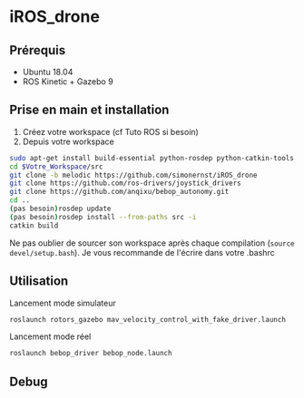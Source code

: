 # iROS_drone

## Prérequis

- Ubuntu 18.04
- ROS Kinetic + Gazebo 9

## Prise en main et installation

1. Créez votre workspace (cf Tuto ROS si besoin)
2. Depuis votre workspace

```bash
sudo apt-get install build-essential python-rosdep python-catkin-tools
cd $Votre_Workspace/src
git clone -b melodic https://github.com/simonernst/iROS_drone
git clone https://github.com/ros-drivers/joystick_drivers
git clone https://github.com/anqixu/bebop_autonomy.git
cd ..
(pas besoin)rosdep update
(pas besoin)rosdep install --from-paths src -i
catkin build
```

Ne pas oublier de sourcer son workspace après chaque compilation (```source devel/setup.bash```). Je vous recommande de l'écrire dans votre .bashrc

## Utilisation


Lancement mode simulateur
```bash
roslaunch rotors_gazebo mav_velocity_control_with_fake_driver.launch
```
Lancement mode réel
```bash
roslaunch bebop_driver bebop_node.launch
```

## Debug
